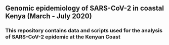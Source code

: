 ## Genomic epidemiology of SARS-CoV-2 in coastal Kenya (March - July 2020)
### This repository contains data and scripts used for the analysis of SARS-CoV-2 epidemic at the Kenyan Coast




